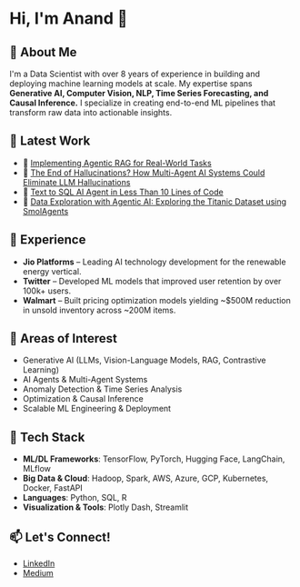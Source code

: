 # Hi, I'm Anand 👋

## 🚀 About Me
I'm a Data Scientist with over 8 years of experience in building and deploying machine learning models at scale. My expertise spans **Generative AI, Computer Vision, NLP, Time Series Forecasting, and Causal Inference.** I specialize in creating end-to-end ML pipelines that transform raw data into actionable insights.

## 📝 Latest Work
- 📄 [Implementing Agentic RAG for Real-World Tasks](https://medium.com/@anandthirwani/implementing-agentic-rag-for-real-world-tasks-f4ce2c800aa0)
- 📄 [The End of Hallucinations? How Multi-Agent AI Systems Could Eliminate LLM Hallucinations](https://medium.com/@anandthirwani/the-end-of-hallucinations-how-multi-agent-ai-systems-could-eliminate-llm-hallucinations-d41853689ec1)
- 📄 [Text to SQL AI Agent in Less Than 10 Lines of Code](https://medium.com/@anandthirwani/text-to-sql-ai-agent-in-less-than-10-lines-of-code-09b6d7e3cb41)
- 📄 [Data Exploration with Agentic AI: Exploring the Titanic Dataset using SmolAgents](https://medium.com/@anandthirwani/data-exploration-with-agentic-ai-exploring-the-titanic-dataset-using-smolagents-e743e882ec8c)

## 🏢 Experience
- **Jio Platforms** – Leading AI technology development for the renewable energy vertical.
- **Twitter** – Developed ML models that improved user retention by over 100k+ users.
- **Walmart** – Built pricing optimization models yielding ~$500M reduction in unsold inventory across ~200M items.

## 🧠 Areas of Interest
- Generative AI (LLMs, Vision-Language Models, RAG, Contrastive Learning)
- AI Agents & Multi-Agent Systems
- Anomaly Detection & Time Series Analysis
- Optimization & Causal Inference
- Scalable ML Engineering & Deployment

## 🔧 Tech Stack
- **ML/DL Frameworks**: TensorFlow, PyTorch, Hugging Face, LangChain, MLflow
- **Big Data & Cloud**: Hadoop, Spark, AWS, Azure, GCP, Kubernetes, Docker, FastAPI
- **Languages**: Python, SQL, R
- **Visualization & Tools**: Plotly Dash, Streamlit

## 📫 Let's Connect!
- [LinkedIn](www.linkedin.com/in/anandthirwani)
- [Medium](www.linkedin.com/in/anandthirwani)
